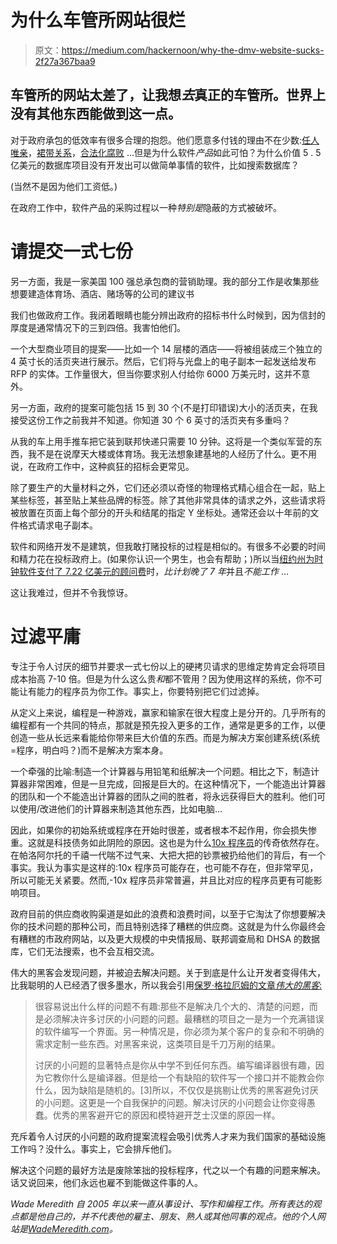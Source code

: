 # 为什么车管所网站很烂

> 原文：<https://medium.com/hackernoon/why-the-dmv-website-sucks-2f27a367baa9>

## 车管所的网站太差了，让我想*去*真正的车管所。世界上没有其他东西能做到这一点。

对于政府承包的低效率有很多合理的抱怨。他们愿意多付钱的理由不在少数:[任人唯亲](https://www.salon.com/2017/10/24/puerto-ricos-infrastructure-will-be-rebuilt-by-a-2-person-company-with-ties-to-ryan-zinke/)，[裙带关系](http://www.cosmopolitan.com/politics/a9161907/ivanka-trump-white-house-office-insult/)，[合法化腐败](http://www.motherjones.com/politics/2017/10/jeff-sessions-is-in-charge-of-a-bribery-prosecution-involving-two-of-his-top-donors/) …但是为什么软件*产品*如此可怕？为什么价值 5 . 5 亿美元的数据库项目没有开发出可以做简单事情的软件，比如搜索数据库？

(当然不是因为他们工资低。)

在政府工作中，软件产品的采购过程以一种*特别是*隐蔽的方式被破坏。

# 请提交一式七份

另一方面，我是一家美国 100 强总承包商的营销助理。我的部分工作是收集那些想要建造体育场、酒店、赌场等的公司的建议书

我们也做政府工作。我闭着眼睛也能分辨出政府的招标书什么时候到，因为信封的厚度是通常情况下的三到四倍。我害怕他们。

一个大型商业项目的提案——比如一个 14 层楼的酒店——将被组装成三个独立的 4 英寸长的活页夹进行展示。然后，它们将与光盘上的电子副本一起发送给发布 RFP 的实体。工作量很大，但当你要求别人付给你 6000 万美元时，这并不意外。

另一方面，政府的提案可能包括 15 到 30 个(不是打印错误)大小的活页夹，在我接受这份工作之前我并不知道。你知道 30 个 6 英寸的活页夹有多重吗？

从我的车上用手推车把它装到联邦快递只需要 10 分钟。这将是一个类似军营的东西，我不是在说摩天大楼或体育场。我无法想象建基地的人经历了什么。更不用说，在政府工作中，这种疯狂的招标会更常见。

除了要生产的大量材料之外，它们还必须以奇怪的物理格式精心组合在一起，贴上某些标签，甚至贴上某些品牌的标签。除了其他非常具体的请求之外，这些请求将被放置在页面上每个部分的开头和结尾的指定 Y 坐标处。通常还会以十年前的文件格式请求电子副本。

软件和网络开发不是建筑，但我敢打赌投标的过程是相似的。有很多不必要的时间和精力花在投标政府上。(如果你认识一个男生，也会有帮助；)所以当[纽约州为时钟软件支付了 7.22 亿美元的顾问费](http://www.democracynow.org/2010/3/26/juan_gonzalez_ny_pays_230_consultants)时，*比计划晚了 7 年*并且*不能工作* …

这让我难过，但并不令我惊讶。

# 过滤平庸

专注于令人讨厌的细节并要求一式七份以上的硬拷贝请求的思维定势肯定会将项目成本抬高 7-10 倍。但是为什么这么贵*和*都不管用？因为使用这样的系统，你不可能让有能力的程序员为你工作。事实上，你要特别把它们过滤掉。

从定义上来说，编程是一种游戏，赢家和输家在很大程度上是分开的。几乎所有的编程都有一个共同的特点，那就是预先投入更多的工作，通常是更多的工作，以便创造一些从长远来看能给你带来巨大价值的东西。而是为解决方案创建系统(系统=程序，明白吗？)而不是解决方案本身。

一个牵强的比喻:制造一个计算器与用铅笔和纸解决一个问题。相比之下，制造计算器非常困难，但是一旦完成，回报是巨大的。在这种情况下，一个能造出计算器的团队和一个不能造出计算器的团队之间的胜者，将永远获得巨大的胜利。他们可以使用/改进他们的计算器来制造其他东西，比如电脑…

因此，如果你的初始系统或程序在开始时很差，或者根本不起作用，你会损失惨重。这就是科技债务如此阴险的原因。这也是为什么[10x 程序员](https://hackernoon.com/the-10x-programmer-is-a-myth-7f9074afc038)的传奇依然存在。在帕洛阿尔托的千禧一代喘不过气来、大把大把的钞票被扔给他们的背后，有一个事实。我认为事实是这样的:10x 程序员可能存在，也可能不存在，但非常罕见，所以可能无关紧要。然而,-10x 程序员非常普遍，并且比对应的程序员更有可能影响项目。

政府目前的供应商收购渠道是如此的浪费和浪费时间，以至于它淘汰了你想要解决你的技术问题的那种公司，而且特别选择了糟糕的供应商。这就是为什么你最终会有糟糕的市政府网站，以及更大规模的中央情报局、联邦调查局和 DHSA 的数据库，它们无法搜索，也不会互相交流。

伟大的黑客会发现问题，并被迫去解决问题。关于到底是什么让开发者变得伟大，比我聪明的人已经洒了很多墨水，所以我会引用[保罗·格拉厄姆的文章*伟大的黑客*:](http://www.paulgraham.com/gh.html)

> 很容易说出什么样的问题不有趣:那些不是解决几个大的、清楚的问题，而是必须解决许多讨厌的小问题的问题。最糟糕的项目之一是为一个充满错误的软件编写一个界面。另一种情况是，你必须为某个客户的复杂和不明确的需求定制一些东西。对黑客来说，这类项目是千刀万剐的结果。
> 
> 讨厌的小问题的显著特点是你从中学不到任何东西。编写编译器很有趣，因为它教你什么是编译器。但是给一个有缺陷的软件写一个接口并不能教会你什么，因为缺陷是随机的。[3]所以，不仅仅是挑剔让优秀的黑客避免讨厌的小问题。这更是一个自我保护的问题。解决讨厌的小问题会让你变得愚蠢。优秀的黑客避开它的原因和模特避开芝士汉堡的原因一样。

充斥着令人讨厌的小问题的政府提案流程会吸引优秀人才来为我们国家的基础设施工作吗？没什么。事实上，它会排斥他们。

解决这个问题的最好方法是废除笨拙的投标程序，代之以一个有趣的问题来解决。话又说回来，他们永远也雇不到能做这件事的人。

*Wade Meredith 自 2005 年以来一直从事设计、写作和编程工作。所有表达的观点都是他自己的，并不代表他的雇主、朋友、熟人或其他同事的观点。他的个人网站是*[*WadeMeredith.com*](https://wademeredith.com)*。*